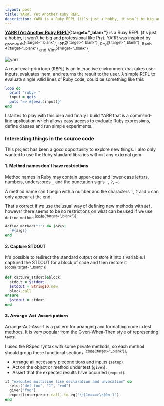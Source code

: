 ```yaml
---
layout: post
title: YARR. Yet Another Ruby REPL
description: YARR is a Ruby REPL (it’s just a hobby, it won’t be big and professional like Pry).
---
```


**[YARR (Yet Another Ruby REPL)][1]{:target="_blank"}** is a Ruby REPL (it's just a hobby, it won't be big and
professional like Pry). YARR was inspired by groovysh<sup>[1][2]{:target="_blank"}</sup>,
IRB<sup>[2][3]{:target="_blank"}</sup>, Pry<sup>[3][4]{:target="_blank"}</sup>, Bash
<sup>[4][5]{:target="_blank"}</sup> and Vim<sup>[5][6]{:target="_blank"}</sup>.

![yarr][7]

A read–eval–print loop (REPL) is an interactive environment that takes user
inputs, evaluates them, and returns the result to the user. A simple
REPL to evaluate single valid lines of Ruby code, could be something like this:

```ruby
loop do
  print "ruby> "
  input = gets
  puts "=> #{eval(input)}"
end
```

I started to play with this idea and finally I build YARR that is a command-line
application which allows easy access to evaluate Ruby expressions, define classes
and run simple experiments.


### Interesting things in the source code

This project has been a good opportunity to explore new things. I also only
wanted to use the Ruby standard libraries without any external gem.

#### 1. Method names don't have restrictions

Method names in Ruby may contain upper-case and lower-case letters, numbers,
underscores `_` and the punctation signs `!`, `?`, `=`.

A method name can't begin with a number and the characters `!`, `?` and `=` can
only appear at the end.

That's correct if we use the usual way of defining new methods with `def`,
however there seems to be no restrictions on what can be used if we use
`define_method` <sup>[[code][8]{:target="_blank"}]</sup>.

```ruby
define_method("!") do |args|
  `#{args}`
end
```

#### 2. Capture STDOUT

It's possible to redirect the standard output or store it into a variable. I
captured the STDOUT for a block of code and then restore it <sup>[[code][9]{:target="_blank"}]</sup>.

```ruby
def capture_stdout(&block)
  stdout = $stdout
  $stdout = StringIO.new
  block.call
ensure
  $stdout = stdout
end
```

#### 3. Arrange-Act-Assert pattern

Arrange-Act-Assert is a pattern for arranging and formatting code in test methods.
It is very popular from the Given-When-Then style of representing tests.

I used the RSpec syntax with some private methods, so each method should group
these functional sections <sup>[[code][10]{:target="_blank"}]</sup>:

- Arrange all necessary preconditions and inputs (`setup`).
- Act on the object or method under test (`given`).
- Assert that the expected results have occurred (`expect`).

```ruby
it "executes multiline line declaration and invocation" do
  setup("def foo", "1", "end")
  given("foo")
  expect(interpreter.call).to eq("\e[1m===>\e[0m 1")
end
```


[1]: https://github.com/arturoherrero/yarr/
[2]: https://groovy-lang.org/groovysh.html
[3]: https://docs.ruby-lang.org/en/master/IRB.html
[4]: http://pry.github.io/
[5]: https://www.gnu.org/software/bash/
[6]: https://www.vim.org/
[7]: /assets/images/articles/yarr.png
[8]: https://github.com/arturoherrero/yarr/blob/v0.0.1/lib/interpreter.rb#L82-L84
[9]: https://github.com/arturoherrero/yarr/blob/v0.0.1/lib/interpreter.rb#L104-L110
[10]: https://github.com/arturoherrero/yarr/blob/v0.0.1/spec/lib/interpreter_spec.rb#L22-L26
